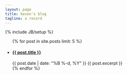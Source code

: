```yaml
---
layout: page
title: kevon's blog
tagline: a record
---
```

{% include JB/setup %}

<ul class="posts">
  {% for post in site.posts limit: 5 %}
    <li class="post">
      <h4 class="title"><a href="{{ post.url }}">{{ post.title }}</a></h4>
      <span class="date">{{ post.date | date: "%B %-d, %Y" }}</span>
      <span class="excerpt">{{ post.excerpt }}</span>
    </li>
  {% endfor %}
</ul>

